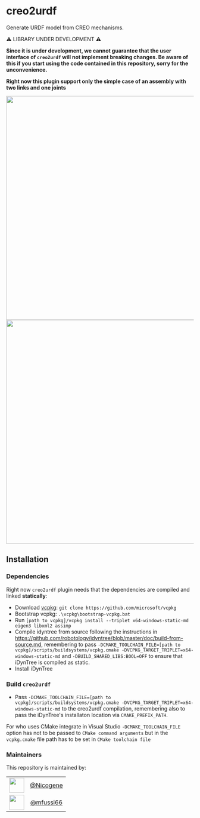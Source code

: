 # creo2urdf
Generate URDF model from CREO mechanisms.


⚠️ LIBRARY UNDER DEVELOPMENT ⚠️

**Since it is under development, we cannot guarantee that the user interface of `creo2urdf` will not implement breaking changes. Be aware of this if you start using the code contained in this repository, sorry for the unconvenience.**


**Right now this plugin support only the simple case of an assembly with two links and one joints**

 <img src="https://github.com/icub-tech-iit/creo2urdf/assets/19152494/71cdae9f-551c-4247-baf3-701adac25898" width=600 align=center >
 <img src="https://github.com/icub-tech-iit/creo2urdf/assets/19152494/b6469d7a-72c3-4431-b307-24b0ee93c267" width=600 align=center >

## Installation

### Dependencies
Right now `creo2urdf` plugin needs that the dependencies are compiled and linked **statically**:
- Download [vcpkg](https://github.com/microsoft/vcpkg): `git clone https://github.com/microsoft/vcpkg`
- Bootstrap vcpkg: `.\vcpkg\bootstrap-vcpkg.bat`
- Run `[path to vcpkg]/vcpkg install --triplet x64-windows-static-md eigen3 libxml2 assimp`
- Compile idyntree from source following the instructions in https://github.com/robotology/idyntree/blob/master/doc/build-from-source.md, remembering to pass `-DCMAKE_TOOLCHAIN_FILE=[path to vcpkg]/scripts/buildsystems/vcpkg.cmake -DVCPKG_TARGET_TRIPLET=x64-windows-static-md` and `-DBUILD_SHARED_LIBS:BOOL=OFF` to ensure that iDynTree is compiled as static.
- Install iDynTree

### Build `creo2urdf`

- Pass `-DCMAKE_TOOLCHAIN_FILE=[path to vcpkg]/scripts/buildsystems/vcpkg.cmake -DVCPKG_TARGET_TRIPLET=x64-windows-static-md` to the creo2urdf compilation, remembering also to pass the iDynTree's installaton location via `CMAKE_PREFIX_PATH`.

For who uses CMake integrate in Visual Studio `-DCMAKE_TOOLCHAIN_FILE` option has not to be passed to `CMake command arguments` but in the `vcpkg.cmake` file path has to be set in `CMake toolchain file`


### Maintainers
This repository is maintained by:

| | |
|:---:|:---:|
| [<img src="https://github.com/Nicogene.png" width="40">](https://github.com/Nicogene) | [@Nicogene](https://github.com/Nicogene) |
| [<img src="https://github.com/mfussi66.png" width="40">](https://github.com/mfussi66) | [@mfussi66](https://github.com/mfussi66) |
